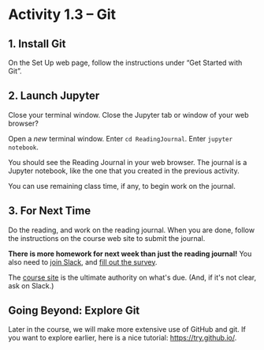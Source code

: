 # Activity 1.3 – Git

## 1. Install Git

On the Set Up web page, follow the instructions under “Get Started with Git”.

## 2. Launch Jupyter

Close your terminal window. Close the Jupyter tab or window of your web browser?

Open a *new* terminal window. Enter `cd ReadingJournal`. Enter `jupyter notebook`.

You should see the Reading Journal in your web browser. The journal is a Jupyter notebook, like the one that you created in the previous activity.

You can use remaining class time, if any, to begin work on the journal.

## 3. For Next Time

Do the reading, and work on the reading journal. When you are done, follow the instructions on the course web site to submit the journal.

**There is more homework for next week than just the reading journal!** You also need to [join Slack](https://sd17fall.slack.com), and [fill out the survey](https://goo.gl/forms/JHSocQE14iEVBnHc2).

The [course site](http://softdes.olin.build) is the ultimate authority on what's due. (And, if it's not clear, ask on Slack.)

## Going Beyond: Explore Git

Later in the course, we will make more extensive use of GitHub and git. If you want to explore earlier, here is a nice tutorial: <https://try.github.io/>.


